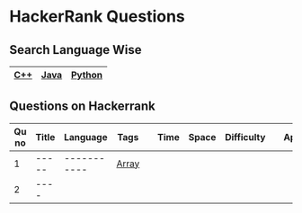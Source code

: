 # HackerRank Questions

## Search Language Wise 
|[C++](https://github.com/Rikhldr0267/Code-Insight/blob/main/HackerRank/C%2B%2B/C%2B%2B.md)|[Java](https://github.com/Rikhldr0267/Code-Insight/blob/main/HackerRank/JAVA/JAVA.md)|[Python](https://github.com/Rikhldr0267/Code-Insight/blob/main/HackerRank/PYTHON/Python.md)|
|---|---|---|

## Questions on Hackerrank

| Qu no | Title       |  Language   | Tags |      | Time   | Space  | Difficulty  |     | Approach    | 
| --    | ----------- | ----------- | ---  | ---- | -----  |  ---   | ----------- | --- | ----------- |
| 1     | -----       | ----------- | [Array](./Arrays/Arrays_README.md) |
| 2     | ----        |
